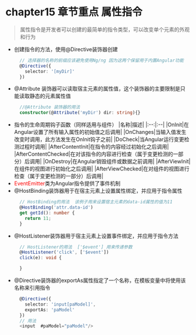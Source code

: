 # chapter15 章节重点  属性指令
  > 属性指令是开发者可以创建的最简单的指令类型，可以改变单个元素的外观和行为
  * 创建指令的方法，使用@Directive装饰器创建
    ```typescript
      // 选择器的名称的前缀应该避免使用Ng/ng 因为这两个保留用于内置Angular功能
      @Directive({
        selector: '[myDir]'
      })
    ```
  * @Attribute 装饰器可以读取宿主元素的属性值，这个装饰器的主要限制是只能读取静态的元素属性值
    ```typescript
      //@Attribute 装饰器的用法
      constructor(@Attribute('myDir') dir: string){}
    ```
  * 指令的生命周期钩子函数（同样适用与组件）
    |名称|描述|
    |:--:|:--|
    |OnInit|在Angular设置了所有输入属性的初始值之后调用|
    |OnChanges|当输入值发生改变时调用，此方法发生在OnInit钩子之前|
    |DoCheck|当Angular运行变更检测过程时调用|
    |AfterContentInit|在指令的内容经过初始化之后调用|
    |AfterContentChecked|在对该指令的内容进行检查（属于变更检测的一部分）后调用|
    |OnDestroy|在Angular销毁组件或数据之前调用|
    |AfterViewInit|在组件的视图进行初始化之后调用|
    |AfterViewChecked|在对组件的视图进行检查（属于变更检测的一部分）后调用|
  * <span style="color:red;">EventEmitter</span>类为Angular指令提供了事件机制
  * @HostBinding装饰器用于在宿主元素上设置属性绑定，并应用于指令属性
    ```typescript
      // HostBinding的用法  该例子用来设置宿主元素的data-id属性的值为11
      @HostBinding('attr.data-id')
      get getId(): number {
        return 11;
      }
    ```
  * @HostListener装饰器用于宿主元素上设置事件绑定，并应用于指令方法
    ```typescript
      // HostListener的用法  ['$event'] 用来传递参数
      @HostListener('click', ['$event'])
      click(e): void {

      }
    ```
  * @Directive装饰器的exportAs属性指定了一个名称，在模板变量中将使用该名称来引用指令
    ```typescript
      @Directive({
        selector: 'input[paModel]',
        exportAs: 'paModel'
      })
      // 用法
      <input  #paModel="paModel"/>
    ```